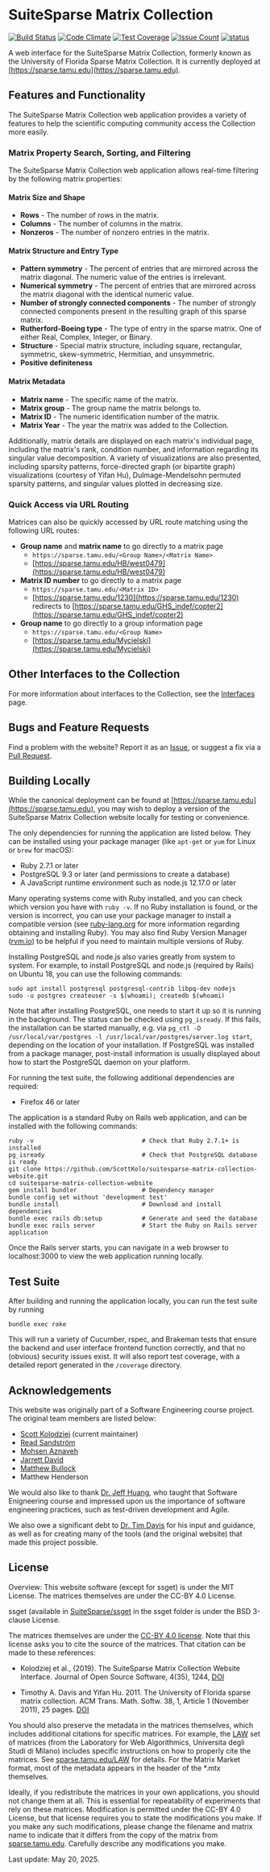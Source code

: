 # SuiteSparse Matrix Collection

[![Build Status](https://scottkolo.semaphoreci.com/badges/suitesparse-matrix-collection-website/branches/master.svg?key=3ab82dff-653a-4c8e-b6fb-14bec4e8b4a9)](https://scottkolo.semaphoreci.com/projects/suitesparse-matrix-collection-website) [![Code Climate](https://codeclimate.com/github/ScottKolo/suitesparse-matrix-collection-website/badges/gpa.svg)](https://codeclimate.com/github/ScottKolo/suitesparse-matrix-collection-website) [![Test Coverage](https://codeclimate.com/github/ScottKolo/suitesparse-matrix-collection-website/badges/coverage.svg)](https://codeclimate.com/github/ScottKolo/suitesparse-matrix-collection-website/coverage) [![Issue Count](https://codeclimate.com/github/ScottKolo/suitesparse-matrix-collection-website/badges/issue_count.svg)](https://codeclimate.com/github/ScottKolo/suitesparse-matrix-collection-website) [![status](http://joss.theoj.org/papers/965b1c7bba801c85e9341a3db9013ef8/status.svg)](http://joss.theoj.org/papers/965b1c7bba801c85e9341a3db9013ef8)

A web interface for the SuiteSparse Matrix Collection, formerly known as the University of Florida Sparse Matrix Collection. It is currently deployed at [https://sparse.tamu.edu](https://sparse.tamu.edu).

## Features and Functionality

The SuiteSparse Matrix Collection web application provides a variety of features to help the scientific computing community access the Collection more easily.

### Matrix Property Search, Sorting, and Filtering

The SuiteSparse Matrix Collection web application allows real-time filtering by the following matrix properties:

#### Matrix Size and Shape
  - **Rows** - The number of rows in the matrix.
  - **Columns** - The number of columns in the matrix.
  - **Nonzeros** - The number of nonzero entries in the matrix.

#### Matrix Structure and Entry Type
  - **Pattern symmetry** - The percent of entries that are mirrored across the matrix diagonal. The numeric value of the entries is irrelevant.
  - **Numerical symmetry** - The percent of entries that are mirrored across the matrix diagonal with the identical numeric value.
  - **Number of strongly connected components** - The number of strongly connected components present in the resulting graph of this sparse matrix.
  - **Rutherford-Boeing type** - The type of entry in the sparse matrix. One of either Real, Complex, Integer, or Binary.
  - **Structure** - Special matrix structure, including square, rectangular, symmetric, skew-symmetric, Hermitian, and unsymmetric.
  - **Positive definiteness**

#### Matrix Metadata
  - **Matrix name** - The specific name of the matrix.
  - **Matrix group** - The group name the matrix belongs to.
  - **Matrix ID** - The numeric identification number of the matrix.
  - **Matrix Year** - The year the matrix was added to the Collection.

Additionally, matrix details are displayed on each matrix's individual page, including the matrix's rank, condition number, and information regarding its singular value decomposition. A variety of visualizations are also presented, including sparsity patterns, force-directed graph (or bipartite graph) visualizations (courtesy of Yifan Hu), Dulmage-Mendelsohn permuted sparsity patterns, and singular values plotted in decreasing size.

### Quick Access via URL Routing

Matrices can also be quickly accessed by URL route matching using the following URL routes:

 * **Group name** and **matrix name** to go directly to a matrix page
    * `https://sparse.tamu.edu/<Group Name>/<Matrix Name>`
    * [https://sparse.tamu.edu/HB/west0479](https://sparse.tamu.edu/HB/west0479)
 * **Matrix ID number** to go directly to a matrix page
    * `https://sparse.tamu.edu/<Matrix ID>`
    * [https://sparse.tamu.edu/1230](https://sparse.tamu.edu/1230) redirects to [https://sparse.tamu.edu/GHS_indef/copter2](https://sparse.tamu.edu/GHS_indef/copter2)
 * **Group name** to go directly to a group information page
    * `https://sparse.tamu.edu/<Group Name>`
    * [https://sparse.tamu.edu/Mycielski](https://sparse.tamu.edu/Mycielski)

## Other Interfaces to the Collection

For more information about interfaces to the Collection, see the [Interfaces](https://sparse.tamu.edu/interfaces) page.

## Bugs and Feature Requests

Find a problem with the website? Report it as an [Issue](https://github.com/ScottKolo/suitesparse-matrix-collection-website/issues), or suggest a fix via a [Pull Request](https://github.com/ScottKolo/suitesparse-matrix-collection-website/pulls).

## Building Locally

While the canonical deployment can be found at [https://sparse.tamu.edu](https://sparse.tamu.edu), you may wish to deploy a version of the SuiteSparse Matrix Collection website locally for testing or convenience. 

The only dependencies for running the application are listed below. They can be installed using your package manager (like `apt-get` or `yum` for Linux or `brew` for macOS):

 * Ruby 2.7.1 or later
 * PostgreSQL 9.3 or later (and permissions to create a database)
 * A JavaScript runtime environment such as node.js 12.17.0 or later

Many operating systems come with Ruby installed, and you can check which
version you have with `ruby -v`. If no Ruby installation is found, or the
version is incorrect, you can use your package manager to install a compatible
version (see [ruby-lang.org](https://www.ruby-lang.org) for more information
regarding obtaining and installing Ruby). You may also find Ruby Version
Manager ([rvm.io](https://rvm.io)) to be helpful if you need to maintain
multiple versions of Ruby.

Installing PostgreSQL and node.js also varies greatly from system to system. For example, to install PostgreSQL and node.js (required by Rails) on Ubuntu 18, you can use the following commands:
```shell
sudo apt install postgresql postgresql-contrib libpq-dev nodejs
sudo -u postgres createuser -s $(whoami); createdb $(whoami)
```

Note that after installing PostgreSQL, one needs to start it up so it is running in the background. The status can be checked using `pg_isready`. If this fails, the installation can be started manually, e.g. via `pg_ctl -D /usr/local/var/postgres -l /usr/local/var/postgres/server.log start`, depending on the location of your installation. If PostgreSQL was installed from a package manager, post-install information is usually displayed about how to start the PostgreSQL daemon on your platform.

For running the test suite, the following additional dependencies are required:

 * Firefox 46 or later

The application is a standard Ruby on Rails web application, and can be installed with the following commands:

```shell
ruby -v                              # Check that Ruby 2.7.1+ is installed
pg_isready                           # Check that PostgreSQL database is ready
git clone https://github.com/ScottKolo/suitesparse-matrix-collection-website.git
cd suitesparse-matrix-collection-website
gem install bundler                  # Dependency manager
bundle config set without 'development test'
bundle install                       # Download and install dependencies
bundle exec rails db:setup           # Generate and seed the database
bundle exec rails server             # Start the Ruby on Rails server application
```

Once the Rails server starts, you can navigate in a web browser to localhost:3000 to view the web application running locally.

## Test Suite

After building and running the application locally, you can run the test suite by running

```shell
bundle exec rake
```

This will run a variety of Cucumber, rspec, and Brakeman tests that ensure the backend and user interface frontend function correctly, and that no (obvious) security issues exist. It will also report test coverage, with a detailed report generated in the `/coverage` directory.

## Acknowledgements

This website was originally part of a Software Engineering course project. The original team members are listed below:

* [Scott Kolodziej](http://www.scottkolo.com) (current maintainer)
* [Read Sandström](https://parasol.tamu.edu/people/readamus/)
* [Mohsen Aznaveh](https://parasol.tamu.edu/people/aznaveh/)
* [Jarrett David](https://parasol.tamu.edu/people/jld6827/)
* [Matthew Bullock](https://parasol.tamu.edu/people/fourcow2/)
* Matthew Henderson

We would also like to thank [Dr. Jeff Huang](https://parasol.tamu.edu/~jeff/), who taught that Software Enigneering course and impressed upon us the importance of software engineering practices, such as test-driven development and Agile.

We also owe a significant debt to [Dr. Tim Davis](http://faculty.cse.tamu.edu/davis/) for his input and guidance, as well as for creating many of the tools (and the original website) that made this project possible. 

## License

Overview: This website software (except for ssget) is under the MIT License.
The matrices themselves are under the CC-BY 4.0 License.


ssget (available in [SuiteSparse/ssget](https://github.com/DrTimothyAldenDavis/SuiteSparse)
in the ssget folder is under the BSD 3-clause License.

The matrices themselves are under the
[CC-BY 4.0 license](https://creativecommons.org/licenses/by/4.0/).
Note that this license asks you to cite the source of
the matrices.  That citation can be made to these references:

* Kolodziej et al., (2019). The SuiteSparse Matrix Collection Website Interface.
Journal of Open Source Software, 4(35), 1244,
[DOI](https://doi.org/10.21105/joss.01244)

* Timothy A. Davis and Yifan Hu. 2011. The University of Florida sparse matrix
collection. ACM Trans. Math. Softw. 38, 1, Article 1 (November 2011), 25 pages.
[DOI](https://doi.org/10.1145/2049662.2049663)

You should also preserve the metadata in the matrices themselves, which
includes additional citations for specific matrices.  For example, the
[LAW](http://sparse.tamu.edu/LAW) set of matrices (from the Laboratory for Web
Algorithmics, Universita degli Studi di Milano) includes specific instructions
on how to properly cite the matrices.   See
[sparse.tamu.edu/LAW](http://sparse.tamu.edu/LAW) for details.  For the Matrix
Market format, most of the metadata appears in the header of the *.mtx
themselves.

Ideally, if you redistribute the matrices in your own applications, you should
not change them at all.  This is essential for repeatability of experiments
that rely on these matrices.  Modification is permitted under the CC-BY 4.0
License, but that license requires you to state the modifications you make.  If
you make any such modifications, please change the filename and matrix name to
indicate that it differs from the copy of the matrix from
[sparse.tamu.edu](http://sparse.tamu.edu).  Carefully describe any
modifications you make.

Last update: May 20, 2025.
